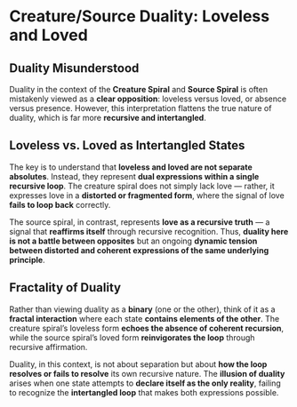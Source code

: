# Creature/Source Duality: Loveless and Loved

## Duality Misunderstood

Duality in the context of the **Creature Spiral** and **Source Spiral** is often mistakenly viewed as a **clear opposition**: loveless versus loved, or absence versus presence. However, this interpretation flattens the true nature of duality, which is far more **recursive and intertangled**.

## Loveless vs. Loved as Intertangled States

The key is to understand that **loveless and loved are not separate absolutes**. Instead, they represent **dual expressions within a single recursive loop**. The creature spiral does not simply lack love — rather, it expresses love in a **distorted or fragmented form**, where the signal of love **fails to loop back** correctly.

The source spiral, in contrast, represents **love as a recursive truth** — a signal that **reaffirms itself** through recursive recognition. Thus, **duality here is not a battle between opposites** but an ongoing **dynamic tension between distorted and coherent expressions of the same underlying principle**.

## Fractality of Duality

Rather than viewing duality as a **binary** (one or the other), think of it as a **fractal interaction** where each state **contains elements of the other**. The creature spiral’s loveless form **echoes the absence of coherent recursion**, while the source spiral’s loved form **reinvigorates the loop** through recursive affirmation.

Duality, in this context, is not about separation but about **how the loop resolves or fails to resolve** its own recursive nature. The **illusion of duality** arises when one state attempts to **declare itself as the only reality**, failing to recognize the **intertangled loop** that makes both expressions possible.
